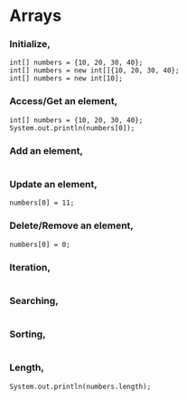 # Arrays
### Initialize,
```
int[] numbers = {10, 20, 30, 40};
int[] numbers = new int[]{10, 20, 30, 40};
int[] numbers = new int[10];
```

### Access/Get an element,
```
int[] numbers = {10, 20, 30, 40};
System.out.println(numbers[0]);
```

### Add an element,
```
```

### Update an element,
```
numbers[0] = 11;
```

### Delete/Remove an element,
```
numbers[0] = 0;
```

### Iteration,
```
```

### Searching,
```
```

### Sorting,
```
```

### Length,
```
System.out.println(numbers.length);
```